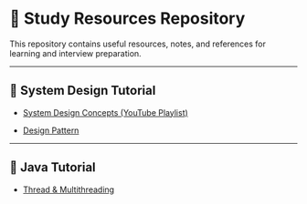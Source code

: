# 📘 Study Resources Repository

This repository contains useful resources, notes, and references for learning and interview preparation.

---

## 📂 System Design Tutorial

- [System Design Concepts (YouTube Playlist)](https://www.youtube.com/playlist?list=PLqlmRgovKMxtWApmUcuRzR66qabJ-l4SH)

- [Design Pattern](https://www.youtube.com/watch?v=vap9ACtc_tU)
---
## 📂 Java Tutorial

- [Thread & Multithreading](https://www.youtube.com/watch?v=4aYvLz4E1Ts)

